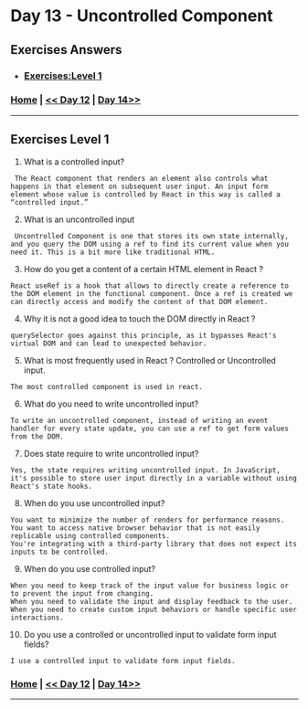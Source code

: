 # Day 13 -  Uncontrolled Component

## Exercises Answers

- ### [Exercises:Level 1](#exercises-level-1)

### [Home](../README.md) | [<< Day 12](./day_12.md) | [Day 14>>](./day_14.md/) <hr>


## Exercises Level 1

1. What is a controlled input?
```
 The React component that renders an element also controls what happens in that element on subsequent user input. An input form element whose value is controlled by React in this way is called a “controlled input.”
```
2. What is an uncontrolled input
```
 Uncontrolled Component is one that stores its own state internally, and you query the DOM using a ref to find its current value when you need it. This is a bit more like traditional HTML.
```
3. How do you get a content of a certain HTML element in React ?
```
React useRef is a hook that allows to directly create a reference to the DOM element in the functional component. Once a ref is created we can directly access and modify the content of that DOM element.
```
4. Why it is not a good idea to touch the DOM directly in React ?
```
querySelector goes against this principle, as it bypasses React's virtual DOM and can lead to unexpected behavior.
```
5. What is most frequently used in React ? Controlled or Uncontrolled input.
```
The most controlled component is used in react.
```
6. What do you need to write uncontrolled input?
```
To write an uncontrolled component, instead of writing an event handler for every state update, you can use a ref to get form values from the DOM.
```
7. Does state require to write uncontrolled input?
```
Yes, the state requires writing uncontrolled input. In JavaScript, it's possible to store user input directly in a variable without using React's state hooks.
```
8. When do you use uncontrolled input?
```
You want to minimize the number of renders for performance reasons.
You want to access native browser behavior that is not easily replicable using controlled components.
You're integrating with a third-party library that does not expect its inputs to be controlled.
```
9. When do you use controlled input?
```
When you need to keep track of the input value for business logic or to prevent the input from changing.
When you need to validate the input and display feedback to the user.
When you need to create custom input behaviors or handle specific user interactions.
```
10. Do you use a controlled or uncontrolled input to validate form input 
fields?
```
I use a controlled input to validate form input fields. 
```

### [Home](../README.md) | [<< Day 12](./day_12.md) | [Day 14>>](./day_14.md/) <hr>
